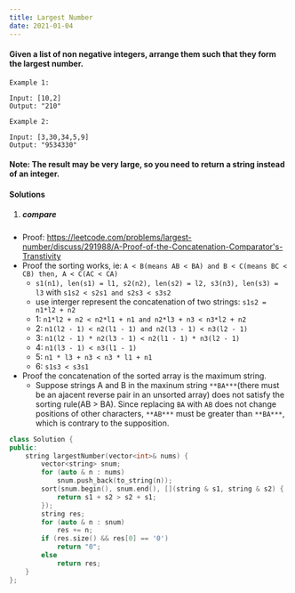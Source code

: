 ```yaml
---
title: Largest Number
date: 2021-01-04
---
```

#### Given a list of non negative integers, arrange them such that they form the largest number.

```
Example 1:

Input: [10,2]
Output: "210"

Example 2:

Input: [3,30,34,5,9]
Output: "9534330"
```

#### Note: The result may be very large, so you need to return a string instead of an integer.


#### Solutions

1. ##### compare

- Proof: https://leetcode.com/problems/largest-number/discuss/291988/A-Proof-of-the-Concatenation-Comparator's-Transtivity
- Proof the sorting works, ie: `A < B(means AB < BA) and B < C(means BC < CB) then, A < C(AC < CA)`
    - `s1(n1), len(s1) = l1, s2(n2), len(s2) = l2, s3(n3), len(s3) = l3` with `s1s2 < s2s1 and s2s3 < s3s2`
    - use interger represent the concatenation of two strings: `s1s2 = n1*l2 + n2`
    - 1: `n1*l2 + n2 < n2*l1 + n1 and n2*l3 + n3 < n3*l2 + n2`
    - 2: `n1(l2 - 1) < n2(l1 - 1) and n2(l3 - 1) < n3(l2 - 1)`
    - 3: `n1(l2 - 1) * n2(l3 - 1) < n2(l1 - 1) * n3(l2 - 1)`
    - 4: `n1(l3 - 1) < n3(l1 - 1)`
    - 5: `n1 * l3 + n3 < n3 * l1 + n1`
    - 6: `s1s3 < s3s1`
- Proof the concatenation of the sorted array is the maximum string.
    - Suppose strings A and B in the maxinum string `**BA***`(there must be an ajacent reverse pair in an unsorted array) does not satisfy the sorting rule(AB > BA). Since replacing `BA` with `AB` does not change positions of other characters, `**AB***` must be greater than `**BA***`, which is contrary to the supposition.
```cpp
class Solution {
public:
    string largestNumber(vector<int>& nums) {
        vector<string> snum;
        for (auto & n : nums)
            snum.push_back(to_string(n));
        sort(snum.begin(), snum.end(), [](string & s1, string & s2) {
            return s1 + s2 > s2 + s1;
        });
        string res;
        for (auto & n : snum)
            res += n;
        if (res.size() && res[0] == '0')
            return "0";
        else
            return res;
    }
};
```